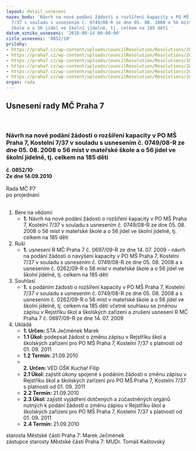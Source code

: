 ```yaml
---
layout: detail_usneseni
nazev_bodu: 'Návrh na nové podání žádosti o rozšíření kapacity v PO MŠ Praha 7, Kostelní
  7/37 v souladu s usnesením č. 0749/08-R ze dne 05. 08. 2008 o 56 míst v mateřské
  škole a o 56 jídel ve školní jídelně, tj. celkem na 185 dětí '
datum_vzniku_usneseni: '2010-09-14 00:00:00'
cislo_usneseni: '0852/10'
prilohy:
- https://praha7.cz/wp-content/uploads/councilResolution/Resolutions/20060/50-10-formul%c3%a1%c5%99_%c5%be%c3%a1dosti-nav%c3%bd%c5%a1en%c3%ad_kapcity,8.9.2010.doc
- https://praha7.cz/wp-content/uploads/councilResolution/Resolutions/20060/50-10-%c5%be%c3%a1dost-p%c5%99%c3%adloha_a,_8.9.2010.doc
- https://praha7.cz/wp-content/uploads/councilResolution/Resolutions/20060/50-10-%c5%be%c3%a1dost-p%c5%99%c3%adloha_b,8.9.2010.doc
- https://praha7.cz/wp-content/uploads/councilResolution/Resolutions/20060/50-10-dopis_-nav%c3%bd%c5%a1en%c3%ad_kapacity_od_1.9.2011.doc
- https://praha7.cz/wp-content/uploads/councilResolution/Resolutions/20060/50-10-usnesen%c3%ad_%c4%8d.0794-08-r_z_5.8.2008.doc
- https://praha7.cz/wp-content/uploads/councilResolution/Resolutions/20060/50-10-usneseni_0697.09.doc
organ: rada
---
```

<div id="ucUsn_pList" class="usn">
	<span><h2>Usnesení rady MČ Praha 7 </h2>
<br></span><div class="standBody">
<span><h3>Návrh na nové podání žádosti o rozšíření kapacity v PO MŠ Praha 7, Kostelní 7/37 v souladu s usnesením č. 0749/08-R ze dne 05. 08. 2008 o 56 míst v mateřské škole a o 56 jídel ve školní jídelně, tj. celkem na 185 dětí </h3></span><div class="center">
		<strong>č. 0852/10</strong><br>
	</div>
<div class="center">
		<strong>Ze dne 14.09.2010</strong><br><br>
	</div>Rada MČ P7<br> po projednání<br><br><ol>
<li>Bere na vědomí<ul><li>
<strong>1.</strong> Návrh na nové podání žádosti o rozšíření kapacity v PO MŠ Praha 7, Kostelní 7/37 v souladu s usnesením č. 0749/08-R ze dne 05. 08. 2008 o 56 míst v mateřské škole a o 56 jídel ve školní jídelně, tj. celkem na 185 dětí </li></ul>
</li>
<li>Ruší<ul><li>
<strong>1.</strong> usnesení R MČ Praha 7 č. 0697/09-R ze dne 14. 07. 2009 - návrh na podání žádosti o navýšení kapacity v PO MŠ Praha 7, Kostelní 7/37 v souladu s usnesením č. 0749/08-R ze dne 05. 08. 2008 a s usnesením č. 0262/09-R o 56 míst v mateřské škole a o 56 jídel ve školní jídelně, tj. celkem na 185 dětí </li></ul>
</li>
<li>Souhlasí<ul><li>
<strong>1.</strong> s podáním žádosti o rozšíření kapacity v PO MŠ Praha 7, Kostelní 7/37 v souladu s usnesením č. 0749/08-R ze dne 05. 08. 2008 a s usnesením č. 0262/09-R o 56 míst v mateřské škole a o 56 jídel ve školní jídelně, tj. celkem na 185 dětí včetně souhlasu se změnou zápisu v Rejstříku škol a školských zařízení a zrušení usnesení R MČ Praha 7 č. 0697/09-R ze dne 14. 07. 2009      </li></ul>
</li>
<li>Ukládá<ul>
<li>
<strong>1. Určen: </strong>STA Ječmének Marek</li>
<li>
<strong>1.1 Úkol: </strong>podepsat žádost o změnu zápisu v Rejstříku škol a školských zařízení pro PO MŠ Praha 7, Kostelní 7/37 s platností od 01. 09. 2011</li>
<li>
<strong>1.2 Termín: </strong>21.09.2010</li>
<li>
<strong><br>2. Určen: </strong>VED OŠK Kuchař Filip</li>
<li>
<strong>2.1 Úkol: </strong>zajistit úkony spojené s podáním žádosti o změnu zápisu v Rejstříku škol a školských zařízení pro PO MŠ Praha 7, Kostelní 7/37 s platností od 01. 09. 2011</li>
<li>
<strong>2.2 Termín: </strong>21.09.2010</li>
<li>
<strong>2.3 Úkol: </strong>zajistit vyjádření dotčených a zúčastněných orgánů nutných k podání žádosti  o změnu zápisu v Rejstříku škol a školských zařízení pro PO MŠ Praha 7, Kostelní 7/37 s platností od 01. 09. 2011 </li>
<li>
<strong>2.4 Termín: </strong>21.09.2010</li>
</ul>
</li>
</ol>starosta Městské části Praha 7: Marek Ječmének<br>zástupce starosty Městské části Praha 7: MUDr. Tomáš Kaštovský 
</div>
</div>